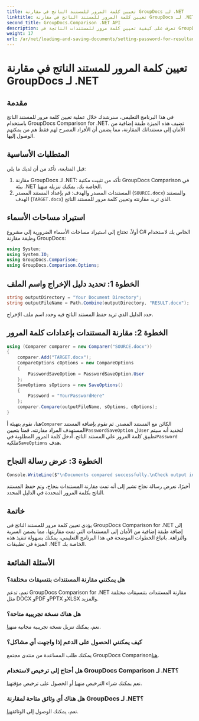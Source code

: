 ```yaml
---
title: تعيين كلمة المرور للمستند الناتج في مقارنة GroupDocs لـ .NET
linktitle: تعيين كلمة المرور للمستند الناتج في مقارنة GroupDocs لـ .NET
second_title: GroupDocs.Comparison .NET API
description: تعرف على كيفية تعيين كلمة مرور للمستندات الناتجة في GroupDocs Comparison for .NET. تعزيز الأمن وحماية الملفات المقارنة الخاصة بك.
weight: 17
url: /ar/net/loading-and-saving-documents/setting-password-for-resultant-document/
---
```


# تعيين كلمة المرور للمستند الناتج في مقارنة GroupDocs لـ .NET

## مقدمة
في هذا البرنامج التعليمي، سنرشدك خلال عملية تعيين كلمة مرور للمستند الناتج باستخدام GroupDocs Comparison for .NET. تضيف هذه الميزة طبقة إضافية من الأمان إلى مستنداتك المقارنة، مما يضمن أن الأفراد المصرح لهم فقط هم من يمكنهم الوصول إليها.
## المتطلبات الأساسية
قبل المتابعة، تأكد من أن لديك ما يلي:
1.  مقارنة GroupDocs لـ .NET: تأكد من تثبيت مكتبة GroupDocs Comparison في بيئة .NET الخاصة بك. يمكنك تنزيله من[هنا](https://releases.groupdocs.com/comparison/net/).
2. المستندات المصدر والهدف: قم بإعداد المستند المصدر (`SOURCE.docx`) والمستند الهدف (`TARGET.docx`) الذي تريد مقارنته وتعيين كلمة مرور للمستند الناتج.

## استيراد مساحات الأسماء
أولاً، تحتاج إلى استيراد مساحات الأسماء الضرورية إلى مشروع C# الخاص بك لاستخدام وظيفة مقارنة GroupDocs:
```csharp
using System;
using System.IO;
using GroupDocs.Comparison;
using GroupDocs.Comparison.Options;
```
## الخطوة 1: تحديد دليل الإخراج واسم الملف
```csharp
string outputDirectory = "Your Document Directory";
string outputFileName = Path.Combine(outputDirectory, "RESULT.docx");
```
حدد الدليل الذي تريد حفظ المستند الناتج فيه وحدد اسم ملف الإخراج.
## الخطوة 2: مقارنة المستندات بإعدادات كلمة المرور
```csharp
using (Comparer comparer = new Comparer("SOURCE.docx"))
{
    comparer.Add("TARGET.docx");
    CompareOptions cOptions = new CompareOptions
    {
        PasswordSaveOption = PasswordSaveOption.User
    };
    SaveOptions sOptions = new SaveOptions()
    {
        Password = "YourPasswordHere"
    };
    comparer.Compare(outputFileName, sOptions, cOptions);
}
```
 هنا، نقوم بتهيئة أ`Comparer` الكائن مع المستند المصدر. ثم نقوم بإضافة المستند المستهدف المراد مقارنته. قمنا بتعيين`PasswordSaveOption` ل`User` لتحديد أنه سيتم تطبيق كلمة المرور على المستند الناتج. أدخل كلمة المرور المطلوبة في`Password` ملكية`SaveOptions` هدف.
## الخطوة 3: عرض رسالة النجاح
```csharp
Console.WriteLine($"\nDocuments compared successfully.\nCheck output in {outputDirectory}.");
```
أخيرًا، نعرض رسالة نجاح تشير إلى أنه تمت مقارنة المستندات بنجاح، وتم حفظ المستند الناتج بكلمة المرور المحددة في الدليل المحدد.

## خاتمة
يؤدي تعيين كلمة مرور للمستند الناتج في GroupDocs Comparison for .NET إلى إضافة طبقة إضافية من الأمان إلى المستندات التي تمت مقارنتها، مما يضمن السرية والنزاهة. باتباع الخطوات الموضحة في هذا البرنامج التعليمي، يمكنك بسهولة تنفيذ هذه الميزة في تطبيقات .NET الخاصة بك.
## الأسئلة الشائعة
### هل يمكنني مقارنة المستندات بتنسيقات مختلفة؟
نعم، تدعم GroupDocs Comparison for .NET مقارنة المستندات بتنسيقات مختلفة مثل DOCX وPDF وPPTX وXLSX والمزيد.
### هل هناك نسخة تجريبية متاحة؟
 نعم، يمكنك تنزيل نسخة تجريبية مجانية من[هنا](https://releases.groupdocs.com/).
### كيف يمكنني الحصول على الدعم إذا واجهت أي مشاكل؟
 يمكنك طلب المساعدة من منتدى مجتمع GroupDocs Comparison[هنا](https://forum.groupdocs.com/c/comparison/12).
### هل أحتاج إلى ترخيص لاستخدام GroupDocs Comparison لـ .NET؟
 نعم يمكنك شراء الترخيص من[هنا](https://purchase.groupdocs.com/buy) أو الحصول على ترخيص مؤقت[هنا](https://purchase.groupdocs.com/temporary-license/).
### هل هناك أي وثائق متاحة لمقارنة GroupDocs لـ .NET؟
 نعم، يمكنك الوصول إلى الوثائق[هنا](https://tutorials.groupdocs.com/comparison/net/).